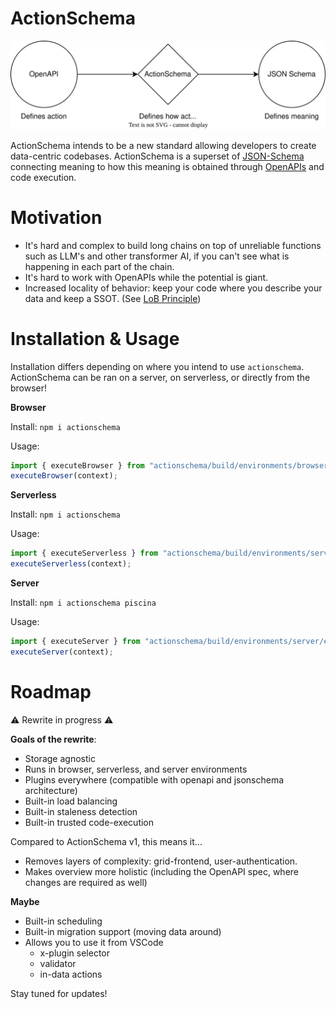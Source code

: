# ActionSchema

![](actionschema.drawio.svg)

ActionSchema intends to be a new standard allowing developers to create data-centric codebases. ActionSchema is a superset of [JSON-Schema](https://json-schema.org) connecting meaning to how this meaning is obtained through [OpenAPIs](https://www.openapis.org/) and code execution.

# Motivation

- It's hard and complex to build long chains on top of unreliable functions such as LLM's and other transformer AI, if you can't see what is happening in each part of the chain.
- It's hard to work with OpenAPIs while the potential is giant.
- Increased locality of behavior: keep your code where you describe your data and keep a SSOT. (See [LoB Principle](https://htmx.org/essays/locality-of-behaviour/))

# Installation & Usage

Installation differs depending on where you intend to use `actionschema`. ActionSchema can be ran on a server, on serverless, or directly from the browser!

**Browser**

Install: `npm i actionschema`

Usage:

```ts
import { executeBrowser } from "actionschema/build/environments/browser/executeBrowser";
executeBrowser(context);
```

**Serverless**

Install: `npm i actionschema`

Usage:

```ts
import { executeServerless } from "actionschema/build/environments/serverless/executeServerless";
executeServerless(context);
```

**Server**

Install: `npm i actionschema piscina`

Usage:

```ts
import { executeServer } from "actionschema/build/environments/server/executeServer";
executeServer(context);
```

# Roadmap

⚠️ Rewrite in progress ⚠️

**Goals of the rewrite**:

- Storage agnostic
- Runs in browser, serverless, and server environments
- Plugins everywhere (compatible with openapi and jsonschema architecture)
- Built-in load balancing
- Built-in staleness detection
- Built-in trusted code-execution

Compared to ActionSchema v1, this means it...

- Removes layers of complexity: grid-frontend, user-authentication.
- Makes overview more holistic (including the OpenAPI spec, where changes are required as well)

**Maybe**

- Built-in scheduling
- Built-in migration support (moving data around)
- Allows you to use it from VSCode
  - x-plugin selector
  - validator
  - in-data actions

Stay tuned for updates!
